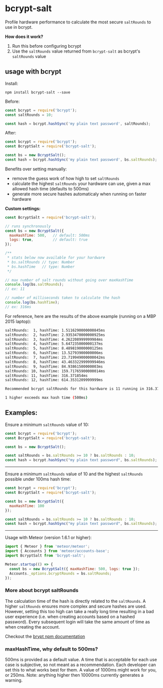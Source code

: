 # bcrypt-salt

Profile hardware performance to calculate the most secure `saltRounds` to use in bcrypt.

**How does it work?**

1. Run this before configuring bcrypt
2. Use the `saltRounds` value returned from `bcrypt-salt` as bcrypt's `saltRounds` value

## usage with bcrypt

Install:

```
npm install bcrypt-salt --save
```

Before:

```javascript
const bcrypt = require('bcrypt');
const saltRounds = 10;

const hash = bcrypt.hashSync('my plain text password', saltRounds);
```

After:

```javascript
const bcrypt = require('bcrypt');
const BcryptSalt = require('bcrypt-salt');

const bs = new BcryptSalt();
const hash = bcrypt.hashSync('my plain text password', bs.saltRounds);
```

Benefits over setting manually:

- remove the guess work of how high to set `saltRounds`
- calculate the highest `saltRounds` your hardware can use, given a max allowed hash time (defaults to 500ms)
- generate more secure hashes automaticaly when running on faster hardware

**Custom settings:**

```javascript
const BcryptSalt = require('bcrypt-salt');

// runs synchronously
const bs = new BcryptSalt({
  maxHashTime: 500,   // default: 500ms
  logs: true,         // default: true
});

/**
 * stats below now available for your hardware
 * bs.saltRounds // type: Number
 * bs.hashTime   // type: Number
 */

// max number of salt rounds without going over maxHashTime
console.log(bs.saltRounds);
// ex: 11

// number of milliseconds taken to calculate the hash
console.log(bs.hashTime);
// ex: 316ms
```

For reference, here are the results of the above example (running on a MBP 2015 laptop):

```bash
saltRounds:  1, hashTime: 1.5116290000000845ms
saltRounds:  2, hashTime: 2.9353470000000925ms
saltRounds:  3, hashTime: 4.262208999999984ms
saltRounds:  4, hashTime: 5.647235000000137ms
saltRounds:  5, hashTime: 8.489819000000125ms
saltRounds:  6, hashTime: 13.52793900000006ms
saltRounds:  7, hashTime: 23.719949000000042ms
saltRounds:  8, hashTime: 43.463322999999946ms
saltRounds:  9, hashTime: 84.93861500000003ms
saltRounds: 10, hashTime: 159.71765900000014ms
saltRounds: 11, hashTime: 316.371854ms
saltRounds: 12, hashTime: 614.3531209999999ms

Recommended bcrypt saltRounds for this hardware is 11 running in 316.371854ms.

1 higher exceeds max hash time (500ms)
```

## Examples:

Ensure a minimum `saltRounds` value of 10:

```javascript
const bcrypt = require('bcrypt');
const BcryptSalt = require('bcrypt-salt');

const bs = new BcryptSalt();

const saltRounds = bs.saltRounds >= 10 ? bs.saltRounds : 10;
const hash = bcrypt.hashSync("my plain text password", bs.saltRounds);
```

---

Ensure a minimum `saltRounds` value of 10 and the highest `saltRounds` possible under 100ms hash time:

```javascript
const bcrypt = require('bcrypt');
const BcryptSalt = require('bcrypt-salt');

const bs = new BcryptSalt({
  maxHashTime: 100
});

const saltRounds = bs.saltRounds >= 10 ? bs.saltRounds : 10;
const hash = bcrypt.hashSync("my plain text password", bs.saltRounds);
```

---

Usage with Meteor (version 1.6.1 or higher):

```javascript
import { Meteor } from 'meteor/meteor';
import { Accounts } from 'meteor/accounts-base';
import BcryptSalt from 'bcrypt-salt';

Meteor.startup(() => {
  const bs = new BcryptSalt({ maxHashTime: 500, logs: true });
  Accounts._options.bcryptRounds = bs.saltRounds;
});
```

### More about bcrypt saltRounds

The calculation time of the hash is directly related to the `saltRounds`. A higher `saltRounds` ensures more complex and secure hashes are used. However, setting this too high can take a really long time resulting in a bad user experience (i.e. when creating accounts based on a hashed password). Every subsequent login will take the same amount of time as when creating the account.

Checkout the [brypt npm documentation](https://www.npmjs.com/package/bcrypt#a-note-on-rounds)

### maxHashTime, why default to 500ms?

500ms is provided as a default value. A time that is acceptable for each use case is subjective, so not meant as a recommendation. Each developer can set this to what works best for them. A value of 1000ms might work for you, or 250ms. Note: anything higher then 10000ms currently generates a warning.
